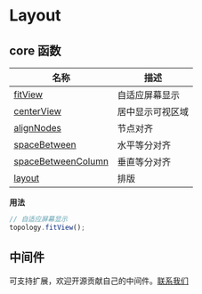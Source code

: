 # Layout

## core 函数

| 名称                                                                  | 描述             |
| --------------------------------------------------------------------- | ---------------- |
| [fitView](/topology-documents/api/core#fitView)                       | 自适应屏幕显示   |
| [centerView](/topology-documents/api/core#centerView)                 | 居中显示可视区域 |
| [alignNodes](/topology-documents/api/core#alignNodes)                 | 节点对齐         |
| [spaceBetween](/topology-documents/api/core#spaceBetween)             | 水平等分对齐     |
| [spaceBetweenColumn](/topology-documents/api/core#spaceBetweenColumn) | 垂直等分对齐     |
| [layout](/topology-documents/api/core#layout)                         | 排版             |

**用法**

```js
// 自适应屏幕显示
topology.fitView();
```

## 中间件

可支持扩展，欢迎开源贡献自己的中间件。[联系我们](/topology-documents/community/us)
